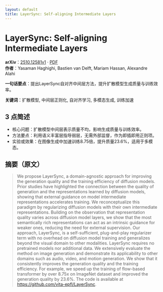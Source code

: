 ```yaml
---
layout: default
title: LayerSync: Self-aligning Intermediate Layers
---
```


# LayerSync: Self-aligning Intermediate Layers
**arXiv**：[2510.12581v1](https://arxiv.org/abs/2510.12581) · [PDF](https://arxiv.org/pdf/2510.12581.pdf)  
**作者**：Yasaman Haghighi, Bastien van Delft, Mariam Hassan, Alexandre Alahi  

**一句话要点**：提出LayerSync自对齐中间层方法，提升扩散模型生成质量与训练效率。

**关键词**：扩散模型, 中间层正则化, 自对齐学习, 多模态生成, 训练加速

## 3 点简述
- 核心问题：扩散模型中间层表示质量不均，影响生成质量与训练效率。
- 方法要点：利用语义丰富层指导弱层，无需外部监督，作为即插即用正则项。
- 实验或效果：在图像生成中加速训练8.75倍，提升质量23.6%，适用于多模态。

## 摘要（原文）

> We propose LayerSync, a domain-agnostic approach for improving the generation
> quality and the training efficiency of diffusion models. Prior studies have
> highlighted the connection between the quality of generation and the
> representations learned by diffusion models, showing that external guidance on
> model intermediate representations accelerates training. We reconceptualize
> this paradigm by regularizing diffusion models with their own intermediate
> representations. Building on the observation that representation quality varies
> across diffusion model layers, we show that the most semantically rich
> representations can act as an intrinsic guidance for weaker ones, reducing the
> need for external supervision. Our approach, LayerSync, is a self-sufficient,
> plug-and-play regularizer term with no overhead on diffusion model training and
> generalizes beyond the visual domain to other modalities. LayerSync requires no
> pretrained models nor additional data. We extensively evaluate the method on
> image generation and demonstrate its applicability to other domains such as
> audio, video, and motion generation. We show that it consistently improves the
> generation quality and the training efficiency. For example, we speed up the
> training of flow-based transformer by over 8.75x on ImageNet dataset and
> improved the generation quality by 23.6%. The code is available at
> https://github.com/vita-epfl/LayerSync.

